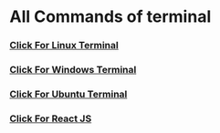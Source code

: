 # All Commands of terminal
<a href="">
<h3>Click For Linux Terminal</h3>
</a>
<a href="">
 <h3>Click For Windows Terminal</h3>
</a>
<a href="">
<h3>Click For Ubuntu Terminal</h3>
</a>
<a href="">
<h3>Click For React JS</h3>
</a>

